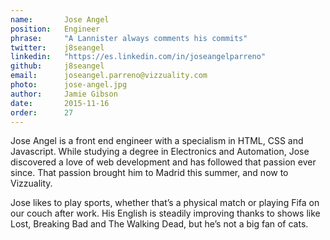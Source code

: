 ```yaml
---
name: 		Jose Angel      
position:   Engineer
phrase:     "A Lannister always comments his commits"
twitter:    j8seangel
linkedin:   "https://es.linkedin.com/in/joseangelparreno"
github:		j8seangel
email:      joseangel.parreno@vizzuality.com
photo:      jose-angel.jpg
author:     Jamie Gibson
date:       2015-11-16
order:      27
---
```


Jose Angel is a front end engineer with a specialism in HTML, CSS and Javascript. While studying a degree in Electronics and Automation, Jose discovered a love of web development and has followed that passion ever since. That passion brought him to Madrid this summer, and now to Vizzuality.

Jose likes to play sports, whether that’s a physical match or playing Fifa on our couch after work. His English is steadily improving thanks to shows like Lost, Breaking Bad and The Walking Dead, but he’s not a big fan of cats. 
